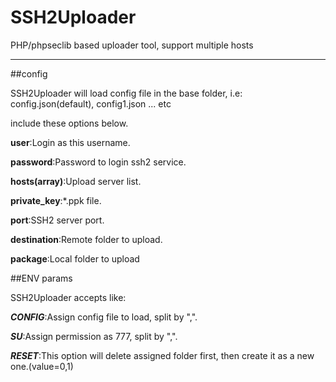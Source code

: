 SSH2Uploader
============

PHP/phpseclib based uploader tool, support multiple hosts

---

##config

SSH2Uploader will load config file in the base folder, i.e: config.json(default), config1.json ... etc

include these options below.

**user**:Login as this username.

**password**:Password to login ssh2 service.

**hosts(array)**:Upload server list.

**private_key**:*.ppk file.

**port**:SSH2 server port.

**destination**:Remote folder to upload.

**package**:Local folder to upload

##ENV params

SSH2Uploader accepts like:

***CONFIG***:Assign config file to load, split by ",".

***SU***:Assign permission as 777, split by ",".

***RESET***:This option will delete assigned folder first, then create it as a new one.(value=0,1)

